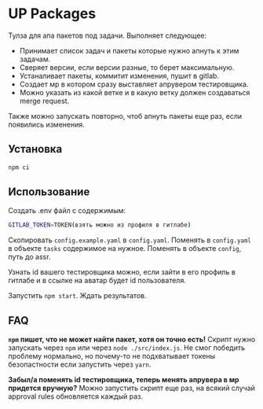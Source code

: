 # UP Packages

Тулза для апа пакетов под задачи. Выполняет следующее:
* Принимает список задач и пакеты которые нужно апнуть к этим задачам.
* Сверяет версии, если версии разные, то берет максимальную.
* Устаналивает пакеты, коммитит изменения, пушит в gitlab.
* Создает мр в котором сразу выставляет апрувером тестировщика.
* Можно указать из какой ветке и в какую ветку должен создаваться merge request.


Также можно запускать повторно, чтоб апнуть пакеты еще раз, если появились изменения.

## Установка

```bash
npm ci
```

## Использование

Создать .env файл с содержимым:
```bash
GITLAB_TOKEN=TOKEN(взять можно из профиля в гитлабе)
```

Скопировать `config.example.yaml` в `config.yaml`.
Поменять в `config.yaml` в объекте `tasks` содержимое на нужное. Поменять в объекте `config`, путь до assr.

Узнать id вашего тестировщика можно, если зайти в его профиль в гитлабе и в ссылке на аватар будет id пользователя.

Запустить `npm start`. Ждать результатов.

## FAQ

**`npm` пишет, что не может найти пакет, хотя он точно есть!**
Скрипт нужно запускать через `npm` или через `node ./src/index.js`. Не смог победить проблему нормально, но почему-то не подхватывает токены безопастности если запустить через `yarn`.

**Забыл/а поменять id тестировщика, теперь менять апрувера в мр придется вручную?**
Можно запустить скрипт еще раз, на всякий случай approval rules обновляется каждый раз.

